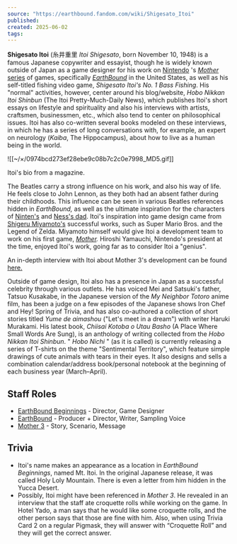 ```yaml
---
source: "https://earthbound.fandom.com/wiki/Shigesato_Itoi"
published:
created: 2025-06-02
tags:
---
```

**Shigesato Itoi** (糸井重里 *Itoi Shigesato*, born November 10, 1948) is a famous Japanese copywriter and essayist, though he is widely known outside of Japan as a game designer for his work on [Nintendo](https://earthbound.fandom.com/wiki/Nintendo "Nintendo") 's [*Mother* series](https://earthbound.fandom.com/wiki/Mother_\(series\) "Mother (series)") of games, specifically *[EarthBound](https://earthbound.fandom.com/wiki/EarthBound "EarthBound")* in the United States, as well as his self-titled fishing video game, *Shigesato Itoi's No. 1 Bass Fishing*. His "normal" activities, however, center around his blog/website, *Hobo Nikkan Itoi Shinbun* (The Itoi Pretty-Much-Daily News), which publishes Itoi's short essays on lifestyle and spirituality and also his interviews with artists, craftsmen, businessmen, etc., which also tend to center on philosophical issues. Itoi has also co-written several books modeled on these interviews, in which he has a series of long conversations with, for example, an expert on neurology (*Kaiba*, The Hippocampus), about how to live as a human being in the world.

![[~/×/0974bcd273ef28ebe9c08b7c2c0e7998_MD5.gif]]

Itoi's bio from a magazine.

The Beatles carry a strong influence on his work, and also his way of life. He feels close to John Lennon, as they both had an absent father during their childhoods. This influence can be seen in various Beatles references hidden in *EarthBound,* as well as the ultimate inspiration for the characters of [Ninten's](https://earthbound.fandom.com/wiki/Ninten%27s_Father "Ninten's Father") and [Ness's dad](https://earthbound.fandom.com/wiki/Ness%27s_Father "Ness's Father"). Itoi's inspiration into game design came from [Shigeru Miyamoto's](https://earthbound.fandom.com/wiki/Shigeru_Miyamoto "Shigeru Miyamoto") successful works, such as Super Mario Bros. and the Legend of Zelda. Miyamoto himself would give Itoi a development team to work on his first game, *[Mother](https://earthbound.fandom.com/wiki/EarthBound_Beginnings "EarthBound Beginnings").* Hiroshi Yamauchi, Nintendo's president at the time, enjoyed Itoi's work, going far as to consider Itoi a "genius".

An in-depth interview with Itoi about Mother 3's development can be found [here.](http://mother3.fobby.net/interview/index.html)

Outside of game design, Itoi also has a presence in Japan as a successful celebrity through various outlets. He has voiced Mei and Satsuki's father, Tatsuo Kusakabe, in the Japanese version of the *My Neighbor Totoro* anime film, has been a judge on a few episodes of the Japanese shows Iron Chef and Hey! Spring of Trivia, and has also co-authored a collection of short stories titled *Yume de aimashou* ("Let's meet in a dream") with writer Haruki Murakami. His latest book, *Chiisai Kotoba o Utau Basho* (A Place Where Small Words Are Sung), is an anthology of writing collected from the *Hobo Nikkan Itoi Shinbun*. " *Hobo Nichi* " (as it is called) is currently releasing a series of T-shirts on the theme "Sentimental Territory", which feature simple drawings of cute animals with tears in their eyes. It also designs and sells a combination calendar/address book/personal notebook at the beginning of each business year (March–April).

## Staff Roles

- [EarthBound Beginnings](https://earthbound.fandom.com/wiki/EarthBound_Beginnings "EarthBound Beginnings") - Director, Game Designer
- [EarthBound](https://earthbound.fandom.com/wiki/EarthBound "EarthBound") - Producer + Director, Writer, Sampling Voice
- [Mother 3](https://earthbound.fandom.com/wiki/Mother_3 "Mother 3") - Story, Scenario, Message

## Trivia

- Itoi's name makes an appearance as a location in *EarthBound Beginnings*, named Mt. Itoi. In the original Japanese release, it was called Holy Loly Mountain. There is even a letter from him hidden in the Yucca Desert.
- Possibly, Itoi might have been referenced in *Mother 3*. He revealed in an interview that the staff ate croquette rolls while working on the game. In Hotel Yado, a man says that he would like some croquette rolls, and the other person says that those are fine with him. Also, when using Trivia Card 2 on a regular Pigmask, they will answer with “Croquette Roll” and they will get the correct answer.